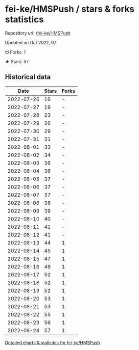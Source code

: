 # fei-ke/HMSPush / stars & forks statistics

Repository url: [/fei-ke/HMSPush](https://github.com/fei-ke/HMSPush)

Updated on Oct 2022, 07

☋ Forks: 1

★ Stars: 57

## Historical data
| Date | Stars | Forks |
|------|-------|-------|
| 2022-07-26 | 16 | - | 
| 2022-07-27 | 19 | - | 
| 2022-07-28 | 23 | - | 
| 2022-07-29 | 26 | - | 
| 2022-07-30 | 29 | - | 
| 2022-07-31 | 31 | - | 
| 2022-08-01 | 33 | - | 
| 2022-08-02 | 34 | - | 
| 2022-08-03 | 36 | - | 
| 2022-08-04 | 36 | - | 
| 2022-08-05 | 37 | - | 
| 2022-08-06 | 37 | - | 
| 2022-08-07 | 37 | - | 
| 2022-08-08 | 38 | - | 
| 2022-08-09 | 39 | - | 
| 2022-08-10 | 40 | - | 
| 2022-08-11 | 41 | - | 
| 2022-08-12 | 41 | - | 
| 2022-08-13 | 44 | 1 | 
| 2022-08-14 | 45 | 1 | 
| 2022-08-15 | 47 | 1 | 
| 2022-08-16 | 49 | 1 | 
| 2022-08-17 | 52 | 1 | 
| 2022-08-18 | 52 | 1 | 
| 2022-08-19 | 52 | 1 | 
| 2022-08-20 | 53 | 1 | 
| 2022-08-21 | 53 | 1 | 
| 2022-08-22 | 55 | 1 | 
| 2022-08-23 | 56 | 1 | 
| 2022-08-24 | 57 | 1 | 


[Detailed charts & statistics for fei-ke/HMSPush](https://reviewgithub.com/rep/fei-ke/HMSPush)
